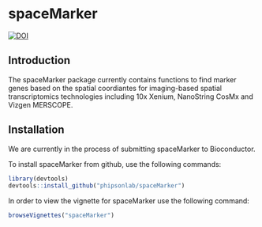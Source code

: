 # spaceMarker

<!-- badges: start -->
[![DOI](https://zenodo.org/badge/724929670.svg)](https://zenodo.org/doi/10.5281/zenodo.10360070)
<!-- badges: end -->


## Introduction

The spaceMarker package currently contains functions to find marker genes
based on the spatial coordiantes for imaging-based spatial transcriptomics technologies including 10x Xenium, NanoString CosMx and Vizgen MERSCOPE. 


## Installation
We are currently in the process of submitting spaceMarker to Bioconductor. 

To install spaceMarker from github, use the following commands:

``` r
library(devtools)
devtools::install_github("phipsonlab/spaceMarker")
```

In order to view the vignette for spaceMarker use the following command:

``` r
browseVignettes("spaceMarker")
```

